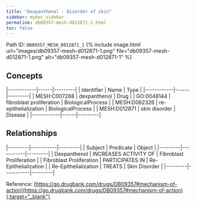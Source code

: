 ```yaml
---
title: "Dexpanthenol - Disorder of skin"
sidebar: mydoc_sidebar
permalink: db09357-mesh-d012871-1.html
toc: false 
---
```



Path ID: `DB09357_MESH_D012871_1`
{% include image.html url="images/db09357-mesh-d012871-1.png" file="db09357-mesh-d012871-1.png" alt="db09357-mesh-d012871-1" %}

## Concepts

|------------|------|---------|
| Identifier | Name | Type    |
|------------|------|---------|
| MESH:C007288 | dexpanthenol | Drug |
| GO:0048144 | fibroblast proliferation | BiologicalProcess |
| MESH:D062326 | re-epithelialization | BiologicalProcess |
| MESH:D012871 | skin disorder | Disease |
|------------|------|---------|

## Relationships

|---------|-----------|---------|
| Subject | Predicate | Object  |
|---------|-----------|---------|
| Dexpanthenol | INCREASES ACTIVITY OF | Fibroblast Proliferation |
| Fibroblast Proliferation | PARTICIPATES IN | Re-Epithelialization |
| Re-Epithelialization | TREATS | Skin Disorder |
|---------|-----------|---------|

Reference: [https://go.drugbank.com/drugs/DB09357#mechanism-of-action](https://go.drugbank.com/drugs/DB09357#mechanism-of-action){:target="_blank"}